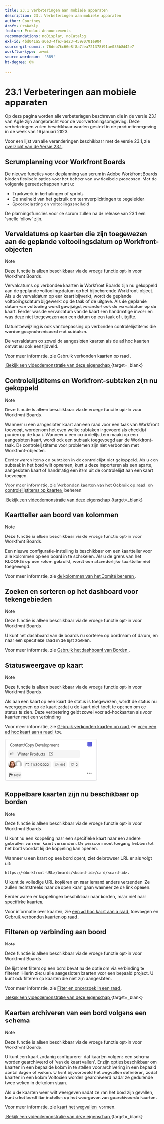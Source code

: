 ```yaml
---
title: 23.1 Verbeteringen aan mobiele apparaten
description: 23.1 Verbeteringen aan mobiele apparaten
author: Courtney
draft: Probably
feature: Product Announcements
recommendations: noDisplay, noCatalog
exl-id: 4bd041a5-a6e3-4fe3-ae23-45980701e904
source-git-commit: 76deb76c66e8f8a7dea721378591ae035b8d42e7
workflow-type: tm+mt
source-wordcount: '889'
ht-degree: 0%

---
```


# 23.1 Verbeteringen aan mobiele apparaten

Op deze pagina worden alle verbeteringen beschreven die in de versie 23.1 van Agile zijn aangebracht voor de voorvertoningsomgeving. Deze verbeteringen zullen beschikbaar worden gesteld in de productieomgeving in de week van 16 januari 2023.

Voor een lijst van alle veranderingen beschikbaar met de versie 23.1, zie [&#x200B; overzicht van de Versie 23.1 &#x200B;](/help/quicksilver/product-announcements/product-releases/23.1-release-activity/23-1-release-overview.md).

## Scrumplanning voor Workfront Boards

De nieuwe functies voor de planning van scrum in Adobe Workfront Boards bieden flexibele opties voor het beheer van uw flexibele processen. Met de volgende gereedschappen kunt u:

* Trackwerk in herhalingen of sprints
* De snelheid van het gebruik om teamverplichtingen te begeleiden
* Spoorbelasting en voltooiingssnelheid

De planningsfuncties voor de scrum zullen na de release van 23.1 een &#39;snelle follow&#39; zijn.

## Vervaldatums op kaarten die zijn toegewezen aan de geplande voltooiingsdatum op Workfront-objecten

>[!NOTE]
>
>Deze functie is alleen beschikbaar via de vroege functie opt-in voor Workfront Boards.

Vervaldatums op verbonden kaarten in Workfront Boards zijn nu gekoppeld aan de geplande voltooiingsdatum op het bijbehorende Workfront-object. Als u de vervaldatum op een kaart bijwerkt, wordt de geplande voltooiingsdatum bijgewerkt op de taak of de uitgave. Als de geplande datum van voltooiing wordt gewijzigd, verandert ook de vervaldatum op de kaart. Eerder was de vervaldatum van de kaart een handmatige invoer en was deze niet toegewezen aan een datum op een taak of uitgifte.

Datumtoewijzing is ook van toepassing op verbonden controlelijstitems die worden gesynchroniseerd met subtaken.

De vervaldatum op zowel de aangesloten kaarten als de ad hoc kaarten omvat nu ook een tijdveld.

Voor meer informatie, zie [&#x200B; Gebruik verbonden kaarten op raad &#x200B;](/help/quicksilver/agile/get-started-with-boards/connected-cards.md).

[&#x200B; Bekijk een videodemonstratie van deze eigenschap &#x200B;](https://video.tv.adobe.com/v/3411952/){target=_blank}

## Controlelijstitems en Workfront-subtaken zijn nu gekoppeld

>[!NOTE]
>
>Deze functie is alleen beschikbaar via de vroege functie opt-in voor Workfront Boards.

Wanneer u een aangesloten kaart aan een raad voor een taak van Workfront toevoegt, worden om het even welke subtaken ingevoerd als checklist punten op de kaart. Wanneer u een controlelijstitem maakt op een aangesloten kaart, wordt ook een subtaak toegevoegd aan de Workfront-taak. De controlelijstitems voor problemen zijn niet verbonden met Workfront-objecten.

Eerder waren items en subtaken in de controlelijst niet gekoppeld. Als u een subtaak in het bord wilt opnemen, kunt u deze importeren als een aparte, aangesloten kaart of handmatig een item uit de controlelijst aan een kaart toevoegen.

Voor meer informatie, zie [&#x200B; Verbonden kaarten van het Gebruik op raad &#x200B;](/help/quicksilver/agile/get-started-with-boards/connected-cards.md) en [&#x200B; controlelijstitems op kaarten &#x200B;](/help/quicksilver/agile/get-started-with-boards/manage-checklist-items.md) beheren.

[&#x200B; Bekijk een videodemonstratie van deze eigenschap &#x200B;](https://video.tv.adobe.com/v/3411951/){target=_blank}

## Kaartteller aan boord van kolommen

>[!NOTE]
>
>Deze functie is alleen beschikbaar via de vroege functie opt-in voor Workfront Boards.

Een nieuwe configuratie-instelling is beschikbaar om een kaartteller voor alle kolommen op een board in te schakelen. Als u de grens van het KLOOFJE op een kolom gebruikt, wordt een afzonderlijke kaartteller niet toegevoegd.

Voor meer informatie, zie [&#x200B; de kolommen van het Comité beheren &#x200B;](/help/quicksilver/agile/get-started-with-boards/manage-board-columns.md).

## Zoeken en sorteren op het dashboard voor tekengebieden

>[!NOTE]
>
>Deze functie is alleen beschikbaar via de vroege functie opt-in voor Workfront Boards.

U kunt het dashboard van de boards nu sorteren op bordnaam of datum, en naar een specifieke raad in de lijst zoeken.

Voor meer informatie, zie [&#x200B; Gebruik het dashboard van Borden &#x200B;](/help/quicksilver/agile/get-started-with-boards/use-boards-page.md).

## Statusweergave op kaart

>[!NOTE]
>
>Deze functie is alleen beschikbaar via de vroege functie opt-in voor Workfront Boards.

Als aan een kaart op een kaart de status is toegewezen, wordt de status nu weergegeven op de kaart zodat u de kaart niet hoeft te openen om de status te zien. Deze verbetering geldt zowel voor ad-hockaarten als voor kaarten met een verbinding.

Voor meer informatie, zie [&#x200B; Gebruik verbonden kaarten op raad &#x200B;](/help/quicksilver/agile/get-started-with-boards/connected-cards.md) en [&#x200B; voeg een ad hoc kaart aan a raad &#x200B;](/help/quicksilver/agile/get-started-with-boards/add-card-to-board.md) toe.

![&#x200B; status op kaart &#x200B;](/help/quicksilver/product-announcements/product-releases/assets/boards-connected-card-details-110922.png)

## Koppelbare kaarten zijn nu beschikbaar op borden

>[!NOTE]
>
>Deze functie is alleen beschikbaar via de vroege functie opt-in voor Workfront Boards.

U kunt nu een koppeling naar een specifieke kaart naar een andere gebruiker van een kaart verzenden. De persoon moet toegang hebben tot het bord voordat hij de koppeling kan openen.

Wanneer u een kaart op een bord opent, ziet de browser URL er als volgt uit:

```
https://<Workfront-URL>/boards/<board-id>/card/<card-id>. 
```

U kunt de volledige URL kopiëren en naar iemand anders verzenden. Ze zullen rechtstreeks naar de open kaart gaan wanneer ze de link openen.

Eerder waren er koppelingen beschikbaar naar borden, maar niet naar specifieke kaarten.

Voor informatie over kaarten, zie [&#x200B; een ad hoc kaart aan a raad &#x200B;](/help/quicksilver/agile/get-started-with-boards/add-card-to-board.md) toevoegen en [&#x200B; Gebruik verbonden kaarten op raad &#x200B;](/help/quicksilver/agile/get-started-with-boards/connected-cards.md).

## Filteren op verbinding aan boord

>[!NOTE]
>
>Deze functie is alleen beschikbaar via de vroege functie opt-in voor Workfront Boards.

De lijst met filters op een bord bevat nu de optie om via verbinding te filteren. Hierin ziet u alle aangesloten kaarten voor een bepaald project. U kunt ook filteren op kaarten die niet zijn aangesloten.

Voor meer informatie, zie [&#x200B; Filter en onderzoek in een raad &#x200B;](/help/quicksilver/agile/get-started-with-boards/filter-search-in-board.md).

[&#x200B; Bekijk een videodemonstratie van deze eigenschap &#x200B;](https://video.tv.adobe.com/v/3412381/){target=_blank}

## Kaarten archiveren van een bord volgens een schema

>[!NOTE]
>
>Deze functie is alleen beschikbaar via de vroege functie opt-in voor Workfront Boards.

U kunt een kaart zodanig configureren dat kaarten volgens een schema worden gearchiveerd of &#39;van de kaart vallen&#39;. Er zijn opties beschikbaar om kaarten in een bepaalde kolom in te stellen voor archivering in een bepaald aantal dagen of weken. U kunt bijvoorbeeld het wegvallen definiëren, zodat kaarten in een kolom Voltooien worden gearchiveerd nadat ze gedurende twee weken in de kolom staan.

Als u de kaarten weer wilt weergeven nadat ze van het bord zijn gevallen, kunt u het bordfilter instellen op het weergeven van gearchiveerde kaarten.

Voor meer informatie, zie [&#x200B; kaart het wegvallen &#x200B;](/help/quicksilver/agile/use-boards-agile-planning-tools/configure-card-falloff.md) vormen.

[&#x200B; Bekijk een videodemonstratie van deze eigenschap &#x200B;](https://video.tv.adobe.com/v/3412323/){target=_blank}
